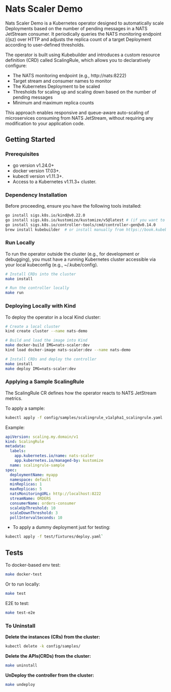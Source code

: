 # Nats Scaler Demo
Nats Scaler Demo is a Kubernetes operator designed to automatically scale Deployments based on the number of pending messages
in a NATS JetStream consumer. It periodically queries the NATS monitoring endpoint (/jsz) over HTTP and adjusts the replica count of a target Deployment according to user-defined thresholds.

The operator is built using Kubebuilder and introduces a custom resource definition (CRD) called ScalingRule, which allows you to declaratively configure:
- The NATS monitoring endpoint (e.g., http://nats:8222)
- Target stream and consumer names to monitor
- The Kubernetes Deployment to be scaled
- Thresholds for scaling up and scaling down based on the number of pending messages
- Minimum and maximum replica counts

This approach enables responsive and queue-aware auto-scaling of microservices consuming from NATS JetStream, without requiring any modification to your application code.

## Getting Started

### Prerequisites
- go version v1.24.0+
- docker version 17.03+.
- kubectl version v1.11.3+.
- Access to a Kubernetes v1.11.3+ cluster.

### Dependency Installation

Before proceeding, ensure you have the following tools installed:

```sh
go install sigs.k8s.io/kind@v0.22.0
go install sigs.k8s.io/kustomize/kustomize/v5@latest # (if you want to use kustomize to control the configuration)
go install sigs.k8s.io/controller-tools/cmd/controller-gen@v0.14.0
brew install kubebuilder  # or install manually from https://book.kubebuilder.io/quick-start.html
```

### Run Locally

To run the operator outside the cluster (e.g., for development or debugging), you must have a running Kubernetes cluster
accessible via your local kubeconfig (e.g., ~/.kube/config).
```sh
# Install CRDs into the cluster
make install

# Run the controller locally
make run 
```


### Deploying Locally with Kind

To deploy the operator in a local Kind cluster:

```sh
# Create a local cluster
kind create cluster --name nats-demo

# Build and load the image into Kind
make docker-build IMG=nats-scaler:dev
kind load docker-image nats-scaler:dev --name nats-demo

# Install CRDs and deploy the controller
make install
make deploy IMG=nats-scaler:dev
```


### Applying a Sample ScalingRule
The ScalingRule CR defines how the operator reacts to NATS JetStream metrics.

To apply a sample:
```sh
kubectl apply -f config/samples/scalingrule_v1alpha1_scalingrule.yaml
```
Example:
```yaml
apiVersion: scaling.my.domain/v1
kind: ScalingRule
metadata:
  labels:
    app.kubernetes.io/name: nats-scaler
    app.kubernetes.io/managed-by: kustomize
  name: scalingrule-sample
spec:
  deploymentName: myapp
  namespace: default
  minReplicas: 1
  maxReplicas: 5
  natsMonitoringURL: http://localhost:8222
  streamName: ORDERS
  consumerName: orders-consumer
  scaleUpThreshold: 10
  scaleDownThreshold: 3
  pollIntervalSeconds: 10
  ```

* To apply a dummy deployment just for testing: 
```sh
kubectl apply -f test/fixtures/deploy.yaml`
```


## Tests
To docker-based env test:
```sh
make docker-test
```
Or to run locally:
```sh
make test
```
E2E to test:
```sh
make test-e2e
```

### To Uninstall
**Delete the instances (CRs) from the cluster:**

```sh
kubectl delete -k config/samples/
```

**Delete the APIs(CRDs) from the cluster:**

```sh
make uninstall
```

**UnDeploy the controller from the cluster:**

```sh
make undeploy
```